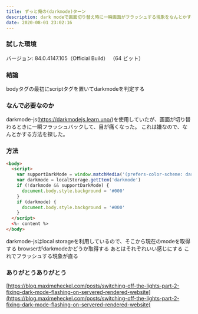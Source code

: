 ```yaml
---
title: ずっと俺の(darkmode)ターン
description: dark modeで画面切り替え時に一瞬画面がフラッシュする現象をなんとかする
date: 2020-08-01 23:02:16
---
```


### 試した環境
バージョン: 84.0.4147.105（Official Build） （64 ビット）

### 結論
bodyタグの最初にscriptタグを置いてdarkmodeを判定する

### なんで必要なのか
darkmode-js(https://darkmodejs.learn.uno/)を使用していたが、画面が切り替わるときに一瞬フラッシュバックして、目が痛くなった。
これは嫌なので、なんとかする方法を探した。

### 方法

```html
<body>
  <script>
    var supportDarkMode = window.matchMedia('(prefers-color-scheme: dark)').matches === true;
    var darkmode = localStorage.getItem('darkmode')
    if (!darkmode && supportDarkMode) {
      document.body.style.background = '#000'
    }
    if (darkmode) {
      document.body.style.background = '#000'
    }
  </script>
  <%- content %>
</body>
```

darkmode-jsはlocal storageを利用しているので、そこから現在のmodeを取得する
browserがdarkmodeかどうか取得する
あとはそれぞれいい感じにする
これでフラッシュする現象が直る

### ありがとうありがとう
[https://blog.maximeheckel.com/posts/switching-off-the-lights-part-2-fixing-dark-mode-flashing-on-servered-rendered-website](https://blog.maximeheckel.com/posts/switching-off-the-lights-part-2-fixing-dark-mode-flashing-on-servered-rendered-website)